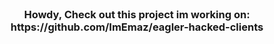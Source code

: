 



<br />
<div align="center">


  <h3 align="center">Howdy, Check out this project im working on: https://github.com/ImEmaz/eagler-hacked-clients </h3>

  
  
